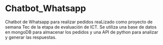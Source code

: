 # Chatbot_Whatsapp
Chatbot de Whatsapp para realizar pedidos reaLizado como proyecto de semana Tec de la etapa de evaluación de ICT. Se utiliza una base de datos en mongoDB para almacenar los pedidos y una API de python para analizar y generar las respuestas.
